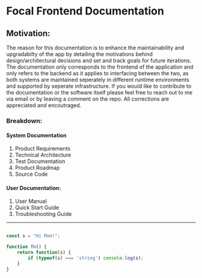 # Focal Frontend Documentation

## Motivation:

The reason for this documentation is to enhance the maintainability and upgradabilty of the app by detailing the motivations behind design/architectural decisions and set and track goals for future iterations. The documentation only corresponds to the frontend of the application and only refers to the backend as it applies to interfacing between the two, as both systems are maintained seperately in different runtime environments and supported by seperate infrastructure. If you would like to contribute to the documentation or the software itself please feel free to reach out to me via email or by leaving a comment on the repo. All corrections are appreciated and encoutraged.

### Breakdown:

#### System Documentation

1. Product Requirements
2. Technical Architecture
3. Test Documentation
4. Product Roadmap
5. Source Code

#### User Documentation:

1. User Manual
2. Quick Start Guide
3. Troubleshooting Guide

***

```javascript

const s = "Hi Mom!";

function fn() {
    return function(s) {
        if (typeof(s) === 'string') console.log(s);
    }
}

```
